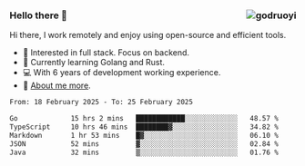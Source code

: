 ### Hello there 👋 <img align="right" src="https://github-readme-stats.vercel.app/api?username=godruoyi&show_icons=true" alt="godruoyi" />

Hi there, I work remotely and enjoy using open-source and efficient tools.

- 🔭 Interested in full stack. Focus on backend.
- 🌱 Currently learning Golang and Rust.
- 💻 With 6 years of development working experience.
- 👒 [About me more](https://godruoyi.com/posts/about-godruoyi).



<!--START_SECTION:waka-->

```txt
From: 18 February 2025 - To: 25 February 2025

Go             15 hrs 2 mins   ████████████░░░░░░░░░░░░░   48.57 %
TypeScript     10 hrs 46 mins  ████████▓░░░░░░░░░░░░░░░░   34.82 %
Markdown       1 hr 53 mins    █▓░░░░░░░░░░░░░░░░░░░░░░░   06.10 %
JSON           52 mins         ▓░░░░░░░░░░░░░░░░░░░░░░░░   02.84 %
Java           32 mins         ▒░░░░░░░░░░░░░░░░░░░░░░░░   01.76 %
```

<!--END_SECTION:waka-->
